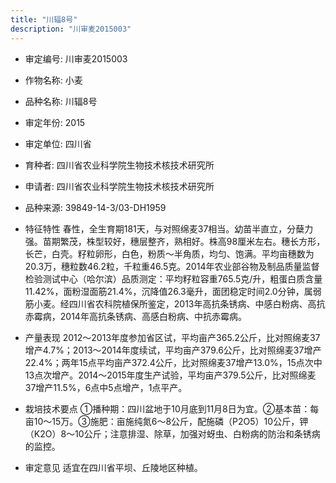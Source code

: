 ```yaml
---
title: "川辐8号"
description: "川审麦2015003"
---
```

* 审定编号:  川审麦2015003

*  作物名称:  小麦

*  品种名称:  川辐8号

*  审定年份:  2015

*  审定单位:  四川省

* 育种者:  四川省农业科学院生物技术核技术研究所

*  申请者:  四川省农业科学院生物技术核技术研究所

*  品种来源:  39849-14-3/03-DH1959

*  特征特性
春性，全生育期181天，与对照绵麦37相当。幼苗半直立，分蘖力强。苗期繁茂，株型较好，穗层整齐，熟相好。株高98厘米左右。穗长方形，长芒，白壳。籽粒卵形，白色，粉质～半角质，均匀、饱满。平均亩穗数为20.3万，穗粒数46.2粒，千粒重46.5克。2014年农业部谷物及制品质量监督检验测试中心（哈尔滨）品质测定：平均籽粒容重765.5克/升，粗蛋白质含量11.42%，面粉湿面筋21.4%，沉降值26.3毫升，面团稳定时间2.0分钟，属弱筋小麦。经四川省农科院植保所鉴定，2013年高抗条锈病、中感白粉病、高抗赤霉病，2014年高抗条锈病、高感白粉病、中抗赤霉病。

*  产量表现
2012～2013年度参加省区试，平均亩产365.2公斤，比对照绵麦37增产4.7%；2013～2014年度续试，平均亩产379.6公斤，比对照绵麦37增产22.4%；两年15点平均亩产372.4公斤，比对照绵麦37增产13.0%，15点次中13点次增产。2014～2015年度生产试验，平均亩产379.5公斤，比对照绵麦37增产11.5%，6点中5点增产，1点平产。

*  栽培技术要点
①播种期：四川盆地于10月底到11月8日为宜。②基本苗：每亩10～15万。③施肥：亩施纯氮6～8公斤，配施磷（P2O5）10公斤，钾（K2O）8～10公斤；注意排湿、除草，加强对蚜虫、白粉病的防治和条锈病的监控。

*  审定意见
适宜在四川省平坝、丘陵地区种植。
